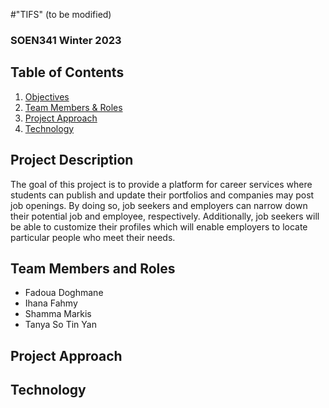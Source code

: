 #"TIFS" (to be modified)
### SOEN341 Winter 2023

## Table of Contents
1. [Objectives](#objectives)
2. [Team Members & Roles](#team-members-and-roles)
3. [Project Approach](#project-approach)
4. [Technology](#technology)

## Project Description
The goal of this project is to provide a platform for career services where students can publish and update their portfolios and companies may post job openings. By doing so, job seekers and employers can narrow down their potential job and employee, respectively. Additionally, job seekers will be able to customize their profiles which will enable employers to locate particular people who meet their needs.   

## Team Members and Roles
* Fadoua Doghmane
* Ihana Fahmy
* Shamma Markis
* Tanya So Tin Yan

## Project Approach

## Technology
